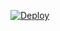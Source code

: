 [![Deploy](https://www.herokucdn.com/deploy/button.svg)](https://heroku.com/deploy?template=https://github.com/searxng/searxng)